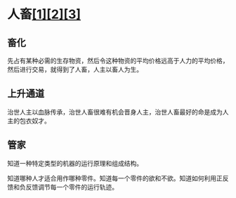 # 人畜[[1]](./appendices/道德经.md)[[2]](./appendices/长短经大体篇.md)[[3]](./appendices/罗织经.md)

## 畜化

先占有某种必需的生存物资，然后令这种物资的平均价格远高于人力的平均价格，然后进行交易，就得到了人畜，人主以畜人为生。

## 上升通道

治世人主以血脉传承，治世人畜很难有机会晋身人主，治世人畜最好的命是成为人主的包衣奴才。

## 管家

知道一种特定类型的机器的运行原理和组成结构。

知道哪种人才适合用作哪种零件。知道每一个零件的欲和不欲。知道如何利用正反馈和负反馈调节每一个零件的运行轨迹。
